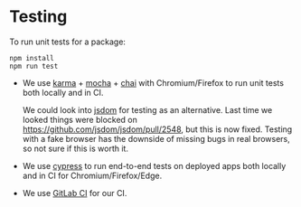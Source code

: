 # Testing

To run unit tests for a package:

```
npm install
npm run test
```

* We use [karma](https://karma-runner.github.io) + [mocha](https://mochajs.org)
  \+ [chai](https://www.chaijs.com) with Chromium/Firefox to run unit tests both
  locally and in CI.

  We could look into [jsdom](https://github.com/jsdom/jsdom) for testing as an
  alternative. Last time we looked things were blocked on
  https://github.com/jsdom/jsdom/pull/2548, but this is now fixed. Testing with
  a fake browser has the downside of missing bugs in real browsers, so not sure
  if this is worth it.

* We use [cypress](https://www.cypress.io) to run end-to-end tests on deployed
  apps both locally and in CI for Chromium/Firefox/Edge.

* We use [GitLab CI](https://docs.gitlab.com/ee/ci) for our CI.
